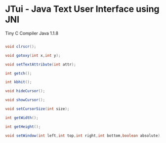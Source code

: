 # JTui - Java Text User Interface using JNI

Tiny C Compiler 
Java 1.1.8

```Java

void clrscr();

void gotoxy(int x,int y);

void setTextAttribute(int attr);

int getch();

int kbhit();

void hideCursor();

void showCursor();

void setCursorSize(int size);

int getWidth();

int getHeight();

void setWindow(int left,int top,int right,int bottom,boolean absolute);

```
